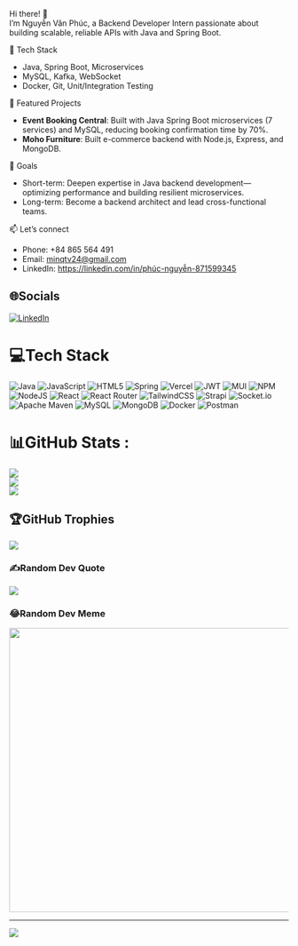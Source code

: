 Hi there! 👋  
I’m Nguyễn Văn Phúc, a Backend Developer Intern passionate about building scalable, reliable APIs with Java and Spring Boot.

🔧 Tech Stack  
- Java, Spring Boot, Microservices  
- MySQL, Kafka, WebSocket  
- Docker, Git, Unit/Integration Testing  

🚀 Featured Projects  
- **Event Booking Central**: Built with Java Spring Boot microservices (7 services) and MySQL, reducing booking confirmation time by 70%.  
- **Moho Furniture**: Built e-commerce backend with Node.js, Express, and MongoDB.

🎯 Goals  
- Short-term: Deepen expertise in Java backend development—optimizing performance and building resilient microservices.  
- Long-term: Become a backend architect and lead cross-functional teams.

📫 Let’s connect  
- Phone: +84 865 564 491  
- Email: minqtv24@gmail.com  
- LinkedIn: https://linkedin.com/in/phúc-nguyễn-871599345  
 
## 🌐Socials
[![LinkedIn](https://img.shields.io/badge/LinkedIn-%230077B5.svg?logo=linkedin&logoColor=white)](https://linkedin.com/in/ph%C3%BAc-nguy%E1%BB%85n-871599345/) 

# 💻Tech Stack
![Java](https://img.shields.io/badge/java-%23ED8B00.svg?style=for-the-badge&logo=java&logoColor=white) ![JavaScript](https://img.shields.io/badge/javascript-%23323330.svg?style=for-the-badge&logo=javascript&logoColor=%23F7DF1E) ![HTML5](https://img.shields.io/badge/html5-%23E34F26.svg?style=for-the-badge&logo=html5&logoColor=white) ![Spring](https://img.shields.io/badge/spring-%236DB33F.svg?style=for-the-badge&logo=spring&logoColor=white) ![Vercel](https://img.shields.io/badge/vercel-%23000000.svg?style=for-the-badge&logo=vercel&logoColor=white) ![JWT](https://img.shields.io/badge/JWT-black?style=for-the-badge&logo=JSON%20web%20tokens) ![MUI](https://img.shields.io/badge/MUI-%230081CB.svg?style=for-the-badge&logo=material-ui&logoColor=white) ![NPM](https://img.shields.io/badge/NPM-%23000000.svg?style=for-the-badge&logo=npm&logoColor=white) ![NodeJS](https://img.shields.io/badge/node.js-6DA55F?style=for-the-badge&logo=node.js&logoColor=white) ![React](https://img.shields.io/badge/react-%2320232a.svg?style=for-the-badge&logo=react&logoColor=%2361DAFB) ![React Router](https://img.shields.io/badge/React_Router-CA4245?style=for-the-badge&logo=react-router&logoColor=white) ![TailwindCSS](https://img.shields.io/badge/tailwindcss-%2338B2AC.svg?style=for-the-badge&logo=tailwind-css&logoColor=white) ![Strapi](https://img.shields.io/badge/strapi-%232E7EEA.svg?style=for-the-badge&logo=strapi&logoColor=white) ![Socket.io](https://img.shields.io/badge/Socket.io-black?style=for-the-badge&logo=socket.io&badgeColor=010101) ![Apache Maven](https://img.shields.io/badge/Apache%20Maven-C71A36?style=for-the-badge&logo=Apache%20Maven&logoColor=white) ![MySQL](https://img.shields.io/badge/mysql-%2300f.svg?style=for-the-badge&logo=mysql&logoColor=white) ![MongoDB](https://img.shields.io/badge/MongoDB-%234ea94b.svg?style=for-the-badge&logo=mongodb&logoColor=white) ![Docker](https://img.shields.io/badge/docker-%230db7ed.svg?style=for-the-badge&logo=docker&logoColor=white) ![Postman](https://img.shields.io/badge/Postman-FF6C37?style=for-the-badge&logo=postman&logoColor=white)
# 📊GitHub Stats :
![](https://github-readme-stats.vercel.app/api?username=PhucNguyen0304&theme=radical&hide_border=false&include_all_commits=false&count_private=false)<br/>
![](https://github-readme-streak-stats.herokuapp.com/?user=PhucNguyen0304&theme=radical&hide_border=false)<br/>
![](https://github-readme-stats.vercel.app/api/top-langs/?username=PhucNguyen0304&theme=radical&hide_border=false&include_all_commits=false&count_private=false&layout=compact)

## 🏆GitHub Trophies
![](https://github-trophies.vercel.app/?username=PhucNguyen0304&theme=radical&no-frame=false&no-bg=false&margin-w=4)

### ✍️Random Dev Quote
![](https://quotes-github-readme.vercel.app/api?type=horizontal&theme=radical)

### 😂Random Dev Meme
<img src="https://random-memer.herokuapp.com/" width="512px"/>

---
[![](https://visitcount.itsvg.in/api?id=PhucNguyen0304&icon=0&color=0)](https://visitcount.itsvg.in)
